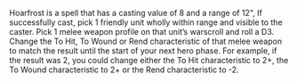 Hoarfrost is a spell that has a casting value of 8 and a range of
12", If successfully cast, pick 1 friendly unit wholly within range
and visible to the caster. Pick 1 melee weapon profile on that
unit’s warscroll and roll a D3. Change the To Hit, To Wound or
Rend characteristic of that melee weapon to match the result
until the start of your next hero phase. For example, if the result
was 2, you could change either the To Hit characteristic to 2+,
the To Wound characteristic to 2+ or the Rend characteristic
to -2.
